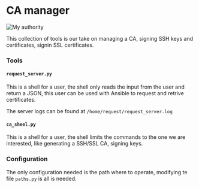 CA manager
==========

![My authority]()

This collection of tools is our take on managing a CA, signing SSH keys and certificates, signin SSL certificates.

### Tools

#### `request_server.py`

This is a shell for a user, the shell only reads the input from the user and return a JSON, this user can be used with Ansible to request and retrive certificates.

The server logs can be found at `/home/request/request_server.log`

#### `ca_sheel.py`

This is a shell for a user, the shell limits the commands to the one we are interested, like generating a SSH/SSL CA, signing keys.

### Configuration

The only configuration needed is the path where to operate, modifying te file `paths.py` is all is needed.
